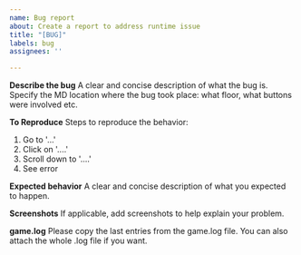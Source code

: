 ```yaml
---
name: Bug report
about: Create a report to address runtime issue
title: "[BUG]"
labels: bug
assignees: ''

---
```


**Describe the bug**
A clear and concise description of what the bug is.
Specify the MD location where the bug took place: what floor, what buttons were involved etc.

**To Reproduce**
Steps to reproduce the behavior:
1. Go to '...'
2. Click on '....'
3. Scroll down to '....'
4. See error

**Expected behavior**
A clear and concise description of what you expected to happen.

**Screenshots**
If applicable, add screenshots to help explain your problem.

**game.log**
Please copy the last entries from the game.log file. 
You can also attach the whole .log file if you want.
